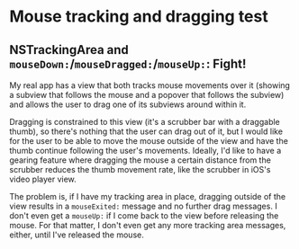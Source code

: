 # Mouse tracking and dragging test
## NSTrackingArea and `mouseDown:`/`mouseDragged:`/`mouseUp:`: Fight!

My real app has a view that both tracks mouse movements over it (showing a subview that follows the mouse and a popover that follows the subview) and allows the user to drag one of its subviews around within it.

Dragging is constrained to this view (it's a scrubber bar with a draggable thumb), so there's nothing that the user can drag out of it, but I would like for the user to be able to move the mouse outside of the view and have the thumb continue following the user's movements. Ideally, I'd like to have a gearing feature where dragging the mouse a certain distance from the scrubber reduces the thumb movement rate, like the scrubber in iOS's video player view.

The problem is, if I have my tracking area in place, dragging outside of the view results in a `mouseExited:` message and no further drag messages. I don't even get a `mouseUp:` if I come back to the view before releasing the mouse. For that matter, I don't even get any more tracking area messages, either, until I've released the mouse.
